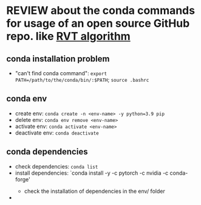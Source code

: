 # REVIEW about the conda commands for usage of an open source GitHub repo. like [RVT algorithm](https://github.com/uzh-rpg/RVT.git)

## conda installation problem
- "can't find conda command": `export PATH=/path/to/the/conda/bin/:$PATH`; `source .bashrc`

## conda env 
- create env: `conda create -n <env-name> -y python=3.9 pip`
- delete env: `conda env remove <env-name>`
- activate env: `conda activate <env-name>`
- deactivate env: `conda deactivate`

## conda dependencies
- check dependencies: `conda list`
- install dependencies: `conda install -y <pkg-name> -c pytorch -c nvidia -c conda-forge'
  - check the installation of dependencies in the env/ folder
-

